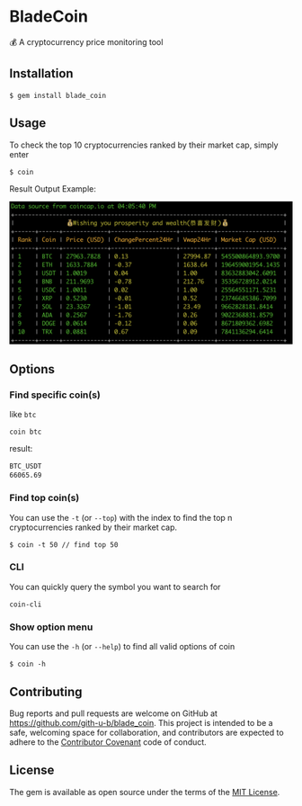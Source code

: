 # BladeCoin

💰 A cryptocurrency price monitoring tool

## Installation

    $ gem install blade_coin

## Usage

To check the top 10 cryptocurrencies ranked by their market cap, simply enter
```
$ coin
```

Result Output Example:

![](./top_10.png)

## Options

### Find specific coin(s)

like `btc`

```
coin btc
```

result:
```
BTC_USDT
66065.69
```

### Find top coin(s)

You can use the `-t` (or `--top`) with the index to find the top n cryptocurrencies ranked by their market cap.

```
$ coin -t 50 // find top 50
```

### CLI

You can quickly query the symbol you want to search for

```
coin-cli
```

### Show option menu

You can use the `-h` (or `--help`) to find all valid options of coin

```
$ coin -h
```

## Contributing

Bug reports and pull requests are welcome on GitHub at https://github.com/gith-u-b/blade_coin. This project is intended to be a safe, welcoming space for collaboration, and contributors are expected to adhere to the [Contributor Covenant](http://contributor-covenant.org) code of conduct.

## License

The gem is available as open source under the terms of the [MIT License](https://opensource.org/licenses/MIT).
